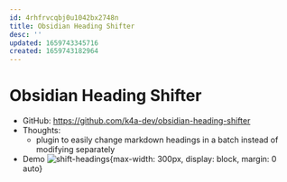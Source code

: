 ```yaml
---
id: 4rhfrvcqbj0u1042bx2748n
title: Obsidian Heading Shifter
desc: ''
updated: 1659743345716
created: 1659743182964
---
```

# Obsidian Heading Shifter

- GitHub: https://github.com/k4a-dev/obsidian-heading-shifter
- Thoughts:
    - plugin to easily change markdown headings in a batch instead of modifying separately
- Demo ![shift-headings](https://github.com/k4a-dev/obsidian-heading-shifter/raw/master/doc/attachment/shiftHeadings.gif){max-width: 300px, display: block, margin: 0 auto}